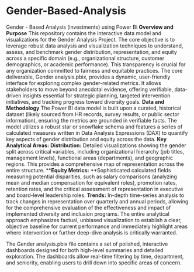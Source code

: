 # Gender-Based-Analysis
Gender - Based Analysis (investments) using Power Bi
**Overview and Purpose**
This repository contains the interactive data model and visualizations for the Gender Analysis Project. The core objective is to leverage robust data analysis and visualization techniques to understand, assess, and benchmark gender distribution, representation, and equity across a specific domain (e.g., organizational structure, customer demographics, or academic performance).
This transparency is crucial for any organization committed to fairness and equitable practices. The core deliverable, Gender analysis.pbix, provides a dynamic, user-friendly interface for exploring complex gender-related metrics. 
It allows stakeholders to move beyond anecdotal evidence, offering verifiable, data-driven insights essential for strategic planning, targeted intervention initiatives, and tracking progress toward diversity goals.
**Data and Methodology**
The Power BI data model is built upon a curated, historical dataset (likely sourced from HR records, survey results, or public sector information), ensuring the metrics are grounded in verifiable facts.
The model utilizes a robust star or snowflake schema and features a series of calculated measures written in Data Analysis Expressions (DAX) to quantify key aspects of gender distribution and equity across the data.
**Key Analytical Areas:**
**Distribution:** Detailed visualizations showing the gender split across critical variables, including organizational hierarchy (job titles, management levels), functional areas (departments), and geographic regions. This provides a comprehensive map of representation across the entire structure.
****Equity Metrics:** **Sophisticated calculated fields measuring potential disparities, such as salary comparisons (analyzing mean and median compensation for equivalent roles), promotion rates, retention rates, and the critical assessment of representation in executive and board-level leadership roles.
**Trends:** In-depth time-series analysis to track changes in representation over quarterly and annual periods, allowing for the comprehensive evaluation of the effectiveness and impact of implemented diversity and inclusion programs.
The entire analytical approach emphasizes factual, unbiased visualization to establish a clear, objective baseline for current performance and immediately highlight areas where intervention or further deep-dive analysis is critically warranted.

The Gender analysis.pbix file contains a set of polished, interactive dashboards designed for both high-level summaries and detailed exploration. The dashboards allow real-time filtering by time, department, and seniority, enabling users to drill down into specific areas of concern.

